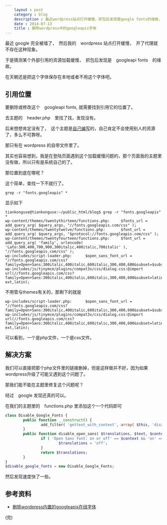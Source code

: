 ```yaml
---
    layout : post 
    category : blog
    description : 最近wordpress站点打开缓慢，抓包后发现是google fonts的缘故，因此需要删掉那个东西。 
    date : 2014-07-13
    title : 删除wordpress中的googleapis字体 
---
```



最近 google 完全被墙了，　然后我的　wordpress 站点打开缓慢，　开了代理就不存在这种现象。

于是猜测某个外部引用的资源加载缓慢，　抓包后发现是　googleapi fonts　的缘故。

在天朝还是把这个字体保存在本地或者不用这个字体吧。


## 引用位置

要删除或修改这个　googleapi fonts, 就需要找到引用它的位置了。

去主题的　header.php　里找了找，发现没有。

后来想想肯定没有了，　这个主题是[自己编写]({{site.prelinkpath}}make-yourself-wordpress-themes)的，自己肯定不会使用别人的资源了，多么不可靠呀。

那只有在 wordpress 的自带文件里了。

其实也容易想到，我是在登陆页面遇到这个加载缓慢问题的，那个页面我的主题里没有做，所以只有是系统自己的了。


那位置到底在哪呢？

这个简单，查找一下不就行了。

```shell
grep -r "fonts.googleapis" *
```

显示如下

```text
tiankonguse@tiankonguse:~/public_html/blog$ grep -r "fonts.googleapis" *
wp-content/themes/twentythirteen/functions.php:		$fonts_url = add_query_arg( $query_args, "//fonts.googleapis.com/css" );
wp-content/themes/twentytwelve/functions.php:		$font_url = add_query_arg( $query_args, "$protocol://fonts.googleapis.com/css" );
wp-content/themes/twentyfourteen/functions.php:		$font_url = add_query_arg( 'family', urlencode( 'Lato:300,400,700,900,300italic,400italic,700italic' ), "//fonts.googleapis.com/css" );
wp-includes/script-loader.php:		$open_sans_font_url = "//fonts.googleapis.com/css?family=Open+Sans:300italic,400italic,600italic,300,400,600&subset=$subsets";
wp-includes/js/tinymce/plugins/compat3x/css/dialog.css:@import url(//fonts.googleapis.com/css?family=Open+Sans:300italic,400italic,600italic,300,400,600&subset=latin-ext,latin);
```

不用管与themes有关的，那剩下的就是

```text
wp-includes/script-loader.php:		$open_sans_font_url = "//fonts.googleapis.com/css?family=Open+Sans:300italic,400italic,600italic,300,400,600&subset=$subsets";
wp-includes/js/tinymce/plugins/compat3x/css/dialog.css:@import url(//fonts.googleapis.com/css?family=Open+Sans:300italic,400italic,600italic,300,400,600&subset=latin-ext,latin);
```


可以看到，一个是php文件，一个是css文件。

## 解决方案

我们可以直接把那个php文件里的链接删掉，但是这样做并不好，因为如果wordpress升级了可能又遇到这个问题了。

那我们能不能在主题里修复这个问题呢？

经过　google 发现还真的可以。

在我们的主题里的　functions.php 里添加这个一个代码即可


```php
class Disable_Google_Fonts {
        public function __construct() {
                add_filter( 'gettext_with_context', array( $this, 'disable_open_sans'             ), 888, 4 );
        }
        public function disable_open_sans( $translations, $text, $context, $domain ) {
                if ( 'Open Sans font: on or off' == $context && 'on' == $text ) {
                        $translations = 'off';
                }
                return $translations;
        }
}
$disable_google_fonts = new Disable_Google_Fonts;
```

然后发现速度快了一些。

## 参考资料

* [删除wordpress内置的googleapis在线字体](http://blog.motea.org/29.html)

(完)
